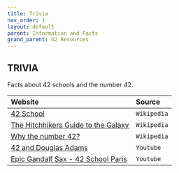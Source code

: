 ```yaml
---
title: Trivia
nav_order: 1
layout: default
parent: Information and Facts
grand_parent: 42 Resources
---
```


## **TRIVIA**

Facts about 42 schools and the number 42.

| Website                                                                                                     | Source      |
| :---------------------------------------------------------------------------------------------------------- | :---------- |
| [42 School](https://en.wikipedia.org/wiki/42_(school))                                                      | `Wikipedia` |
| [The Hitchhikers Guide to the Galaxy](https://en.wikipedia.org/wiki/The_Hitchhiker%27s_Guide_to_the_Galaxy) | `Wikipedia` |
| [Why the number 42?](https://en.wikipedia.org/wiki/42_(number)#The_Hitchhiker's_Guide_to_the_Galaxy)        | `Wikipedia` |
| [42 and Douglas Adams](https://www.youtube.com/watch?v=D6tINlNluuY)                                         | `Youtube`   |
| [Epic Gandalf Sax - 42 School Paris](https://www.youtube.com/watch?v=9CE3c0Hp7WM)                           | `Youtube` |